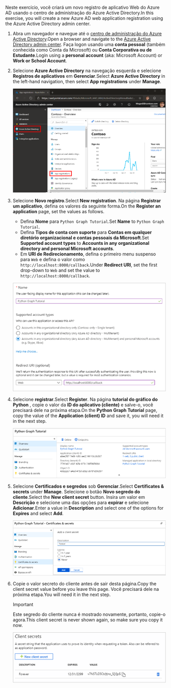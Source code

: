 <!-- markdownlint-disable MD002 MD041 -->

<span data-ttu-id="b47c1-101">Neste exercício, você criará um novo registro de aplicativo Web do Azure AD usando o centro de administração do Azure Active Directory.</span><span class="sxs-lookup"><span data-stu-id="b47c1-101">In this exercise, you will create a new Azure AD web application registration using the Azure Active Directory admin center.</span></span>

1. <span data-ttu-id="b47c1-102">Abra um navegador e navegue até o [centro de administração do Azure Active Directory](https://aad.portal.azure.com).</span><span class="sxs-lookup"><span data-stu-id="b47c1-102">Open a browser and navigate to the [Azure Active Directory admin center](https://aad.portal.azure.com).</span></span> <span data-ttu-id="b47c1-103">Faça logon usando uma **conta pessoal** (também conhecida como Conta da Microsoft) ou **Conta Corporativa ou de Estudante**.</span><span class="sxs-lookup"><span data-stu-id="b47c1-103">Login using a **personal account** (aka: Microsoft Account) or **Work or School Account**.</span></span>

1. <span data-ttu-id="b47c1-104">Selecione **Azure Active Directory** na navegação esquerda e selecione **Registros de aplicativos** em **Gerenciar**.</span><span class="sxs-lookup"><span data-stu-id="b47c1-104">Select **Azure Active Directory** in the left-hand navigation, then select **App registrations** under **Manage**.</span></span>

    ![<span data-ttu-id="b47c1-105">Uma captura de tela dos registros de aplicativo</span><span class="sxs-lookup"><span data-stu-id="b47c1-105">A screenshot of the App registrations</span></span> ](./images/aad-portal-app-registrations.png)

1. <span data-ttu-id="b47c1-106">Selecione **Novo registro**.</span><span class="sxs-lookup"><span data-stu-id="b47c1-106">Select **New registration**.</span></span> <span data-ttu-id="b47c1-107">Na página **Registrar um aplicativo**, defina os valores da seguinte forma.</span><span class="sxs-lookup"><span data-stu-id="b47c1-107">On the **Register an application** page, set the values as follows.</span></span>

    - <span data-ttu-id="b47c1-108">Defina **Nome** para `Python Graph Tutorial`.</span><span class="sxs-lookup"><span data-stu-id="b47c1-108">Set **Name** to `Python Graph Tutorial`.</span></span>
    - <span data-ttu-id="b47c1-109">Defina **Tipos de conta com suporte** para **Contas em qualquer diretório organizacional e contas pessoais da Microsoft**.</span><span class="sxs-lookup"><span data-stu-id="b47c1-109">Set **Supported account types** to **Accounts in any organizational directory and personal Microsoft accounts**.</span></span>
    - <span data-ttu-id="b47c1-110">Em **URI de Redirecionamento**, defina o primeiro menu suspenso para `Web` e defina o valor como `http://localhost:8000/callback`.</span><span class="sxs-lookup"><span data-stu-id="b47c1-110">Under **Redirect URI**, set the first drop-down to `Web` and set the value to `http://localhost:8000/callback`.</span></span>

    ![Uma captura de tela da página registrar um aplicativo](./images/aad-register-an-app.png)

1. <span data-ttu-id="b47c1-112">Selecione **registrar**.</span><span class="sxs-lookup"><span data-stu-id="b47c1-112">Select **Register**.</span></span> <span data-ttu-id="b47c1-113">Na página **tutorial do gráfico do Python** , copie o valor da **ID do aplicativo (cliente)** e salve-o, você precisará dele na próxima etapa.</span><span class="sxs-lookup"><span data-stu-id="b47c1-113">On the **Python Graph Tutorial** page, copy the value of the **Application (client) ID** and save it, you will need it in the next step.</span></span>

    ![Uma captura de tela da ID do aplicativo do novo registro de aplicativo](./images/aad-application-id.png)

1. <span data-ttu-id="b47c1-115">Selecione **Certificados e segredos** sob **Gerenciar**.</span><span class="sxs-lookup"><span data-stu-id="b47c1-115">Select **Certificates & secrets** under **Manage**.</span></span> <span data-ttu-id="b47c1-116">Selecione o botão **Novo segredo do cliente**.</span><span class="sxs-lookup"><span data-stu-id="b47c1-116">Select the **New client secret** button.</span></span> <span data-ttu-id="b47c1-117">Insira um valor em **Descrição** e selecione uma das opções para **expirar** e selecione **Adicionar**.</span><span class="sxs-lookup"><span data-stu-id="b47c1-117">Enter a value in **Description** and select one of the options for **Expires** and select **Add**.</span></span>

    ![Uma captura de tela da caixa de diálogo Adicionar um segredo do cliente](./images/aad-new-client-secret.png)

1. <span data-ttu-id="b47c1-119">Copie o valor secreto do cliente antes de sair desta página.</span><span class="sxs-lookup"><span data-stu-id="b47c1-119">Copy the client secret value before you leave this page.</span></span> <span data-ttu-id="b47c1-120">Você precisará dele na próxima etapa.</span><span class="sxs-lookup"><span data-stu-id="b47c1-120">You will need it in the next step.</span></span>

    > [!IMPORTANT]
    > <span data-ttu-id="b47c1-121">Este segredo do cliente nunca é mostrado novamente, portanto, copie-o agora.</span><span class="sxs-lookup"><span data-stu-id="b47c1-121">This client secret is never shown again, so make sure you copy it now.</span></span>

    ![Uma captura de tela do novo segredo do cliente recentemente adicionado](./images/aad-copy-client-secret.png)
